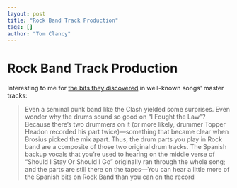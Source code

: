 ```yaml
---
layout: post
title: "Rock Band Track Production"
tags: []
author: "Tom Clancy"
---
```


# Rock Band Track Production

Interesting to me for <a href="http://www.rockband.com/blog/entry/141709" target="_blank">the bits they discovered</a> in well-known songs' master tracks:

<blockquote>Even a seminal punk band like the Clash yielded some surprises. Even wonder why the drums sound so good on “I Fought the Law”? Because there’s two drummers on it (or more likely, drummer Topper Headon recorded his part twice)—something that became clear when Brosius picked the mix apart. Thus, the drum parts you play in Rock band are a composite of those two original drum tracks. The Spanish backup vocals that you’re used to hearing on the middle verse of “Should I Stay Or Should I Go” originally ran through the whole song; and the parts are still there on the tapes—You can hear a little more of the Spanish bits on Rock Band than you can on the record</blockquote>
